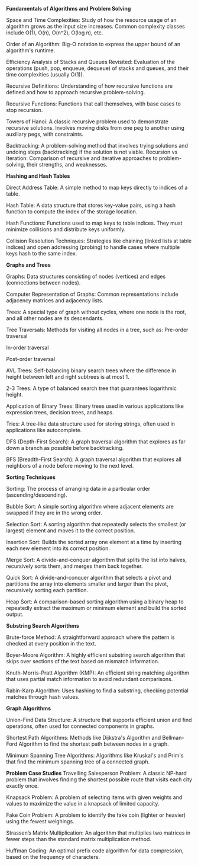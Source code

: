 **Fundamentals of Algorithms and Problem Solving**

Space and Time Complexities: Study of how the resource usage of an algorithm grows as the input size increases. Common complexity classes include O(1), O(n), O(n^2), O(log n), etc.

Order of an Algorithm: Big-O notation to express the upper bound of an algorithm's runtime.

Efficiency Analysis of Stacks and Queues Revisited: Evaluation of the operations (push, pop, enqueue, dequeue) of stacks and queues, and their time complexities (usually O(1)).

Recursive Definitions: Understanding of how recursive functions are defined and how to approach recursive problem-solving.

Recursive Functions: Functions that call themselves, with base cases to stop recursion.

Towers of Hanoi: A classic recursive problem used to demonstrate recursive solutions. Involves moving disks from one peg to another using auxiliary pegs, with constraints.

Backtracking: A problem-solving method that involves trying solutions and undoing steps (backtracking) if the solution is not viable.
Recursion vs Iteration: Comparison of recursive and iterative approaches to problem-solving, their strengths, and weaknesses.




**Hashing and Hash Tables**

Direct Address Table: A simple method to map keys directly to indices of a table.

Hash Table: A data structure that stores key-value pairs, using a hash function to compute the index of the storage location.

Hash Functions: Functions used to map keys to table indices. They must minimize collisions and distribute keys uniformly.

Collision Resolution Techniques: Strategies like chaining (linked lists at table indices) and open addressing (probing) to handle cases where multiple keys hash to the same index.



**Graphs and Trees**

Graphs: Data structures consisting of nodes (vertices) and edges (connections between nodes).

Computer Representation of Graphs: Common representations include adjacency matrices and adjacency lists.

Trees: A special type of graph without cycles, where one node is the root, and all other nodes are its descendants.

Tree Traversals: Methods for visiting all nodes in a tree, such as:
Pre-order traversal

In-order traversal

Post-order traversal

AVL Trees: Self-balancing binary search trees where the difference in height between left and right subtrees is at most 1.

2-3 Trees: A type of balanced search tree that guarantees logarithmic height.

Application of Binary Trees: Binary trees used in various applications like expression trees, decision trees, and heaps.

Tries: A tree-like data structure used for storing strings, often used in applications like autocomplete.

DFS (Depth-First Search): A graph traversal algorithm that explores as far down a branch as possible before backtracking.

BFS (Breadth-First Search): A graph traversal algorithm that explores all neighbors of a node before moving to the next level.




**Sorting Techniques**

Sorting: The process of arranging data in a particular order (ascending/descending).

Bubble Sort: A simple sorting algorithm where adjacent elements are swapped if they are in the wrong order.

Selection Sort: A sorting algorithm that repeatedly selects the smallest (or largest) element and moves it to the correct position.

Insertion Sort: Builds the sorted array one element at a time by inserting each new element into its correct position.

Merge Sort: A divide-and-conquer algorithm that splits the list into halves, recursively sorts them, and merges them back together.

Quick Sort: A divide-and-conquer algorithm that selects a pivot and partitions the array into elements smaller and larger than the pivot, recursively sorting each partition.

Heap Sort: A comparison-based sorting algorithm using a binary heap to repeatedly extract the maximum or minimum element and build the sorted output.




**Substring Search Algorithms**

Brute-force Method: A straightforward approach where the pattern is checked at every position in the text.

Boyer-Moore Algorithm: A highly efficient substring search algorithm that skips over sections of the text based on mismatch information.

Knuth-Morris-Pratt Algorithm (KMP): An efficient string matching algorithm that uses partial match information to avoid redundant comparisons.

Rabin-Karp Algorithm: Uses hashing to find a substring, checking potential matches through hash values.





**Graph Algorithms**

Union-Find Data Structure: A structure that supports efficient union and find operations, often used for connected components in graphs.

Shortest Path Algorithms: Methods like Dijkstra's Algorithm and Bellman-Ford Algorithm to find the shortest path between nodes in a graph.

Minimum Spanning Tree Algorithms: Algorithms like Kruskal's and Prim's that find the minimum spanning tree of a connected graph.




**Problem Case Studies**
Travelling Salesperson Problem: A classic NP-hard problem that involves finding the shortest possible route that visits each city exactly once.

Knapsack Problem: A problem of selecting items with given weights and values to maximize the value in a knapsack of limited capacity.

Fake Coin Problem: A problem to identify the fake coin (lighter or heavier) using the fewest weighings.

Strassen’s Matrix Multiplication: An algorithm that multiplies two matrices in fewer steps than the standard matrix multiplication method.

Huffman Coding: An optimal prefix code algorithm for data compression, based on the frequency of characters.
